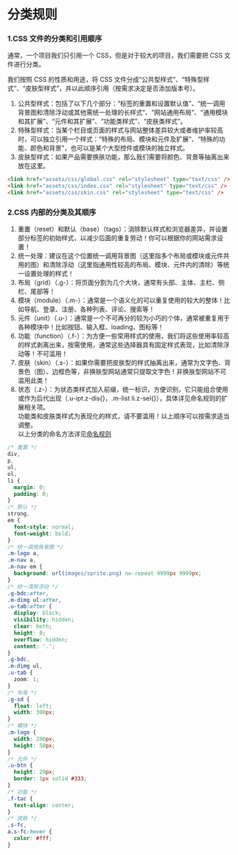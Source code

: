 # 分类规则

### 1.CSS 文件的分类和引用顺序

通常，一个项目我们只引用一个 CSS，但是对于较大的项目，我们需要把 CSS 文件进行分类。

我们按照 CSS 的性质和用途，将 CSS 文件分成“公共型样式”、“特殊型样式”、“皮肤型样式”，并以此顺序引用（按需求决定是否添加版本号）。

1. 公共型样式：包括了以下几个部分：“标签的重置和设置默认值”、“统一调用背景图和清除浮动或其他需统一处理的长样式”、“网站通用布局”、“通用模块和其扩展”、“元件和其扩展”、“功能类样式”、“皮肤类样式”。
2. 特殊型样式：当某个栏目或页面的样式与网站整体差异较大或者维护率较高时，可以独立引用一个样式：“特殊的布局、模块和元件及扩展”、“特殊的功能、颜色和背景”，也可以是某个大型控件或模块的独立样式。
3. 皮肤型样式：如果产品需要换肤功能，那么我们需要将颜色、背景等抽离出来放在这里。

```html
<link href="assets/css/global.css" rel="stylesheet" type="text/css" />
<link href="assets/css/index.css" rel="stylesheet" type="text/css" />
<link href="assets/css/skin.css" rel="stylesheet" type="text/css" />
```

### 2.CSS 内部的分类及其顺序

1. 重置（reset）和默认（base）（tags）：消除默认样式和浏览器差异，并设置部分标签的初始样式，以减少后面的重复劳动！你可以根据你的网站需求设置！
2. 统一处理：建议在这个位置统一调用背景图（这里指多个布局或模块或元件共用的图）和清除浮动（这里指通用性较高的布局、模块、元件内的清除）等统一设置处理的样式！
3. 布局（grid）（.g-）：将页面分割为几个大块，通常有头部、主体、主栏、侧栏、尾部等！
4. 模块（module）（.m-）：通常是一个语义化的可以重复使用的较大的整体！比如导航、登录、注册、各种列表、评论、搜索等！
5. 元件（unit）（.u-）：通常是一个不可再分的较为小巧的个体，通常被重复用于各种模块中！比如按钮、输入框、loading、图标等！
6. 功能（function）（.f-）：为方便一些常用样式的使用，我们将这些使用率较高的样式剥离出来，按需使用，通常这些选择器具有固定样式表现，比如清除浮动等！不可滥用！
7. 皮肤（skin）（.s-）：如果你需要把皮肤型的样式抽离出来，通常为文字色、背景色（图）、边框色等，非换肤型网站通常只提取文字色！非换肤型网站不可滥用此类！
8. 状态（.z-）：为状态类样式加入前缀，统一标识，方便识别，它只能组合使用或作为后代出现（.u-ipt.z-dis{}，.m-list li.z-sel{}），具体详见命名规则的扩展相关项。
   <br>
   功能类和皮肤类样式为表现化的样式，请不要滥用！以上顺序可以按需求适当调整。<br>
   以上分类的命名方法详见[命名规则](rule)

```css
/* 重置 */
div,
p,
ul,
ol,
li {
  margin: 0;
  padding: 0;
}
/* 默认 */
strong,
em {
  font-style: normal;
  font-weight: bold;
}
/* 统一调用背景图 */
.m-logo a,
.m-nav a,
.m-nav em {
  background: url(images/sprite.png) no-repeat 9999px 9999px;
}
/* 统一清除浮动 */
.g-bdc:after,
.m-dimg ul:after,
.u-tab:after {
  display: block;
  visibility: hidden;
  clear: both;
  height: 0;
  overflow: hidden;
  content: '.';
}
.g-bdc,
.m-dimg ul,
.u-tab {
  zoom: 1;
}
/* 布局 */
.g-sd {
  float: left;
  width: 300px;
}
/* 模块 */
.m-logo {
  width: 200px;
  height: 50px;
}
/* 元件 */
.u-btn {
  height: 20px;
  border: 1px solid #333;
}
/* 功能 */
.f-tac {
  text-align: center;
}
/* 皮肤 */
.s-fc,
a.s-fc:hover {
  color: #fff;
}
```

